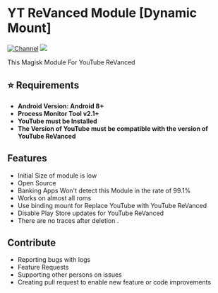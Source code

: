 # YT ReVanced Module [Dynamic Mount]
[![Channel](https://img.shields.io/badge/Follow-Telegram-blue.svg?logo=telegram)](https://t.me/RabahX_Official)
<img src="https://img.shields.io/github/downloads/RabahX/YT-ReVanced-Module/total">

This Magisk Module For YouTube ReVanced

## ⭐ Requirements
- **Android Version: Android 8+**
- **Process Monitor Tool v2.1+**
- **YouTube must be Installed**
- **The Version of YouTube must be compatible with the version of YouTube ReVanced**
## Features
- Initial Size of module is low
- Open Source
- Banking Apps Won't detect this Module in the rate of 99.1%
- Works on almost all roms
- Use binding mount for Replace YouTube with YouTube ReVanced
- Disable Play Store updates for YouTube ReVanced 
- There are no traces after deletion .
## Contribute
- Reporting bugs with logs
- Feature Requests
- Supporting other persons on issues
- Creating pull request to enable new feature or code improvements
